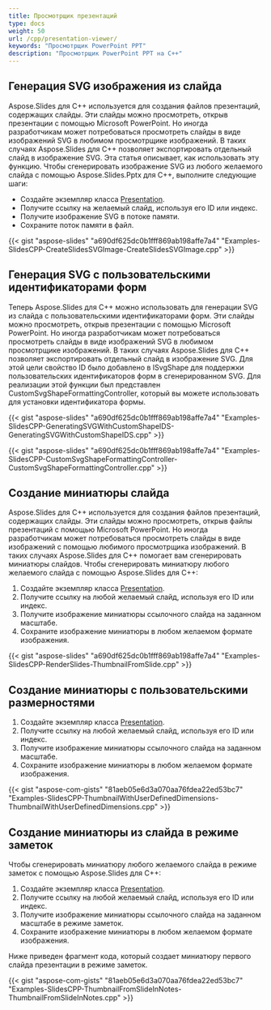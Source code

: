 ```yaml
---
title: Просмотрщик презентаций
type: docs
weight: 50
url: /cpp/presentation-viewer/
keywords: "Просмотрщик PowerPoint PPT"
description: "Просмотрщик PowerPoint PPT на C++"
---
```


## **Генерация SVG изображения из слайда**
Aspose.Slides для C++ используется для создания файлов презентаций, содержащих слайды. Эти слайды можно просмотреть, открыв презентации с помощью Microsoft PowerPoint. Но иногда разработчикам может потребоваться просмотреть слайды в виде изображений SVG в любимом просмотрщике изображений. В таких случаях Aspose.Slides для C++ позволяет экспортировать отдельный слайд в изображение SVG. Эта статья описывает, как использовать эту функцию. Чтобы сгенерировать изображение SVG из любого желаемого слайда с помощью Aspose.Slides.Pptx для C++, выполните следующие шаги:

- Создайте экземпляр класса [Presentation](https://reference.aspose.com/slides/net/aspose.slides/presentation).
- Получите ссылку на желаемый слайд, используя его ID или индекс.
- Получите изображение SVG в потоке памяти.
- Сохраните поток памяти в файл.

{{< gist "aspose-slides" "a690df625dc0b1fff869ab198affe7a4" "Examples-SlidesCPP-CreateSlidesSVGImage-CreateSlidesSVGImage.cpp" >}}
## **Генерация SVG с пользовательскими идентификаторами форм**
Теперь Aspose.Slides для C++ можно использовать для генерации SVG из слайда с пользовательскими идентификаторами форм. Эти слайды можно просмотреть, открыв презентации с помощью Microsoft PowerPoint. Но иногда разработчикам может потребоваться просмотреть слайды в виде изображений SVG в любимом просмотрщике изображений. В таких случаях Aspose.Slides для C++ позволяет экспортировать отдельный слайд в изображение SVG. Для этой цели свойство ID было добавлено в ISvgShape для поддержки пользовательских идентификаторов форм в сгенерированном SVG. Для реализации этой функции был представлен CustomSvgShapeFormattingController, который вы можете использовать для установки идентификатора формы.

{{< gist "aspose-slides" "a690df625dc0b1fff869ab198affe7a4" "Examples-SlidesCPP-GeneratingSVGWithCustomShapeIDS-GeneratingSVGWithCustomShapeIDS.cpp" >}}

{{< gist "aspose-slides" "a690df625dc0b1fff869ab198affe7a4" "Examples-SlidesCPP-CustomSvgShapeFormattingController-CustomSvgShapeFormattingController.cpp" >}}


## **Создание миниатюры слайда**
Aspose.Slides для C++ используется для создания файлов презентаций, содержащих слайды. Эти слайды можно просмотреть, открыв файлы презентаций с помощью Microsoft PowerPoint. Но иногда разработчикам может потребоваться просмотреть слайды в виде изображений с помощью любимого просмотрщика изображений. В таких случаях Aspose.Slides для C++ помогает вам сгенерировать миниатюры слайдов. Чтобы сгенерировать миниатюру любого желаемого слайда с помощью Aspose.Slides для C++:

1. Создайте экземпляр класса [Presentation](https://reference.aspose.com/slides/net/aspose.slides/presentation).
1. Получите ссылку на любой желаемый слайд, используя его ID или индекс.
1. Получите изображение миниатюры ссылочного слайда на заданном масштабе.
1. Сохраните изображение миниатюры в любом желаемом формате изображения.

{{< gist "aspose-slides" "a690df625dc0b1fff869ab198affe7a4" "Examples-SlidesCPP-RenderSlides-ThumbnailFromSlide.cpp" >}}

## **Создание миниатюры с пользовательскими размерностями**
1. Создайте экземпляр класса [Presentation](https://reference.aspose.com/slides/net/aspose.slides/presentation).
1. Получите ссылку на любой желаемый слайд, используя его ID или индекс.
1. Получите изображение миниатюры ссылочного слайда на заданном масштабе.
1. Сохраните изображение миниатюры в любом желаемом формате изображения.

{{< gist "aspose-com-gists" "81aeb05e6d3a070aa76fdea22ed53bc7" "Examples-SlidesCPP-ThumbnailWithUserDefinedDimensions-ThumbnailWithUserDefinedDimensions.cpp" >}}

## **Создание миниатюры из слайда в режиме заметок**
Чтобы сгенерировать миниатюру любого желаемого слайда в режиме заметок с помощью Aspose.Slides для C++:

1. Создайте экземпляр класса [Presentation](https://reference.aspose.com/slides/net/aspose.slides/presentation).
1. Получите ссылку на любой желаемый слайд, используя его ID или индекс.
1. Получите изображение миниатюры ссылочного слайда на заданном масштабе в режиме заметок.
1. Сохраните изображение миниатюры в любом желаемом формате изображения.

Ниже приведен фрагмент кода, который создает миниатюру первого слайда презентации в режиме заметок.

{{< gist "aspose-com-gists" "81aeb05e6d3a070aa76fdea22ed53bc7" "Examples-SlidesCPP-ThumbnailFromSlideInNotes-ThumbnailFromSlideInNotes.cpp" >}}